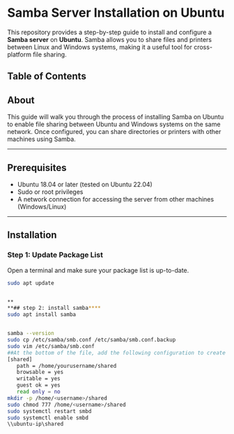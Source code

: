# Samba Server Installation on Ubuntu

This repository provides a step-by-step guide to install and configure a **Samba server** on **Ubuntu**. Samba allows you to share files and printers between Linux and Windows systems, making it a useful tool for cross-platform file sharing.

## Table of Contents



## About

This guide will walk you through the process of installing Samba on Ubuntu to enable file sharing between Ubuntu and Windows systems on the same network. Once configured, you can share directories or printers with other machines using Samba.

---

## Prerequisites

- Ubuntu 18.04 or later (tested on Ubuntu 22.04)
- Sudo or root privileges
- A network connection for accessing the server from other machines (Windows/Linux)

---

## Installation

### Step 1: Update Package List

Open a terminal and make sure your package list is up-to-date.

```bash
sudo apt update


**
**## step 2: install samba****
sudo apt install samba


samba --version
sudo cp /etc/samba/smb.conf /etc/samba/smb.conf.backup
sudo vim /etc/samba/smb.conf
##At the bottom of the file, add the following configuration to create a share called shared
[shared]
   path = /home/yourusername/shared
   browsable = yes
   writable = yes
   guest ok = yes
   read only = no
mkdir -p /home/<username>/shared
sudo chmod 777 /home/<username>/shared
sudo systemctl restart smbd
sudo systemctl enable smbd
\\ubuntu-ip\shared




